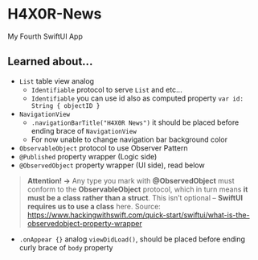 # H4X0R-News
My Fourth SwiftUI App

## Learned about...
+ `List` table view analog
  - `Identifiable` protocol to serve `List` and etc... 
  - `Identifiable` you can use id also as computed property `var id: String { objectID }`
+ `NavigationView`
  - `.navigationBarTitle("H4X0R News")` it should be placed before ending brace of `NavigationView`
  - For now unable to change navigation bar background color
+ `ObservableObject` protocol to use Observer Pattern
+ `@Published` property wrapper (Logic side)
+ `@ObservedObject` property wrapper (UI side), read below
> __Attention! ->__ Any type you mark with __@ObservedObject__ must conform to the __ObservableObject__ protocol, which in turn means __it must be a class rather than a struct__. This isn’t optional – __SwiftUI requires us to use a class__ here. Source: https://www.hackingwithswift.com/quick-start/swiftui/what-is-the-observedobject-property-wrapper
+ `.onAppear {}` analog `viewDidLoad()`, should be placed before ending curly brace of `body` property
